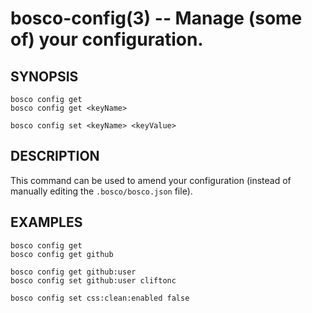 bosco-config(3) -- Manage (some of) your configuration.
==============================================

## SYNOPSIS

    bosco config get
    bosco config get <keyName>

    bosco config set <keyName> <keyValue>

## DESCRIPTION

This command can be used to amend your configuration (instead of manually editing the `.bosco/bosco.json` file).

## EXAMPLES

    bosco config get
    bosco config get github

    bosco config get github:user
    bosco config set github:user cliftonc

    bosco config set css:clean:enabled false


